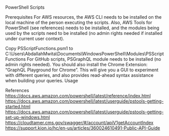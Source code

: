 PowerShell Scripts

Prerequisites
For AWS resources, the AWS CLI needs to be installed on the local machine of the person executing the scripts.  Also, AWS Tools for PowerShell (see references) needs to be installed, and the modules being used by the scripts need to be installed (no admin rights needed if installed under current user context).

Copy PSScriptFunctions.psm1 to C:\Users\AbdallahMwita\Documents\WindowsPowerShell\Modules\PSScriptFunctions
For GitHub scripts, PSGraphQL module needs to be installed (no admin rights needed).  You should also install the Chrome Extension:  “GraphQL Playground for Chrome”.  This will give you a GUI to experiment with different queries, and also provides read-ahead syntax assistance when building your queries.
Usage

References
https://docs.aws.amazon.com/powershell/latest/reference/index.html
https://docs.aws.amazon.com/powershell/latest/userguide/pstools-getting-started.html
https://docs.aws.amazon.com/powershell/latest/userguide/pstools-getting-set-up-windows.html
https://cloudtamer.cms.gov/swagger/#/account/apiV1getAccountIndex
https://support.kion.io/hc/en-us/articles/360024610491-Public-API-Guide
